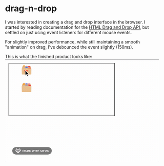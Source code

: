 # drag-n-drop
I was interested in creating a drag and drop interface in the browser. I started by reading documentation for the [HTML Drag and Drop API](https://developer.mozilla.org/en-US/docs/Web/API/HTML_Drag_and_Drop_API), but settled on just using event listeners for different mouse events.

For slightly improved performance, while still maintaining a smooth "animation" on drag, I've debounced the event slightly (150ms).

This is what the finished product looks like:
![](assets/0.gif)
